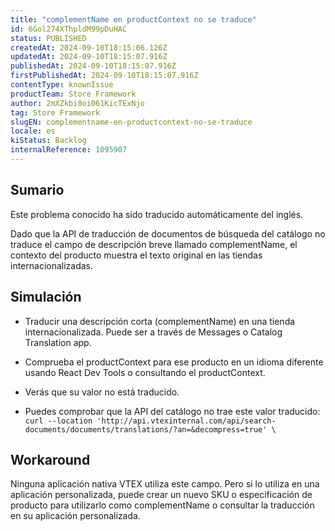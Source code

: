 ```yaml
---
title: "complementName en productContext no se traduce"
id: 6Gol274XThpldM99pDuHAC
status: PUBLISHED
createdAt: 2024-09-10T18:15:06.126Z
updatedAt: 2024-09-10T18:15:07.916Z
publishedAt: 2024-09-10T18:15:07.916Z
firstPublishedAt: 2024-09-10T18:15:07.916Z
contentType: knownIssue
productTeam: Store Framework
author: 2mXZkbi0oi061KicTExNjo
tag: Store Framework
slugEN: complementname-en-productcontext-no-se-traduce
locale: es
kiStatus: Backlog
internalReference: 1095907
---
```


## Sumario

<div class="alert alert-info">
  <p>Este problema conocido ha sido traducido automáticamente del inglés.</p>
</div>


Dado que la API de traducción de documentos de búsqueda del catálogo no traduce el campo de descripción breve llamado complementName, el contexto del producto muestra el texto original en las tiendas internacionalizadas.


##

## Simulación



- Traducir una descripción corta (complementName) en una tienda internacionalizada. Puede ser a través de Messages o Catalog Translation app.
- Comprueba el productContext para ese producto en un idioma diferente usando React Dev Tools o consultando el productContext.
- Verás que su valor no está traducido.

- Puedes comprobar que la API del catálogo no trae este valor traducido: `curl --location 'http://api.vtexinternal.com/api/search-documents/documents/translations/?an=&decompress=true' \`



##

## Workaround


Ninguna aplicación nativa VTEX utiliza este campo. Pero si lo utiliza en una aplicación personalizada, puede crear un nuevo SKU o especificación de producto para utilizarlo como complementName o consultar la traducción en su aplicación personalizada.





